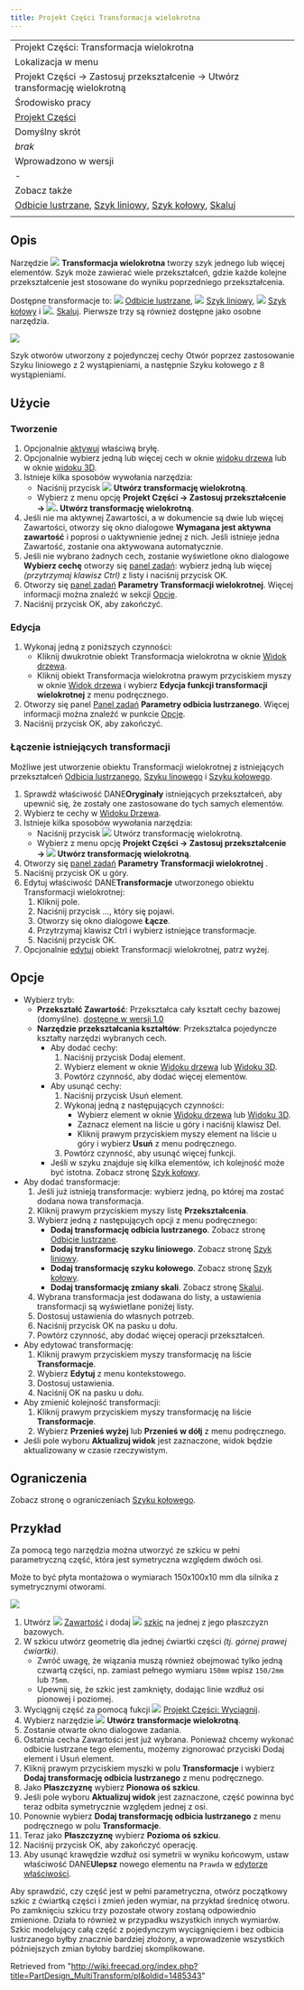 ```yaml
---
title: Projekt Części Transformacja wielokrotna
---
```

|  |
| --- |
| Projekt Części: Transformacja wielokrotna |
| Lokalizacja w menu |
| Projekt Części → Zastosuj przekształcenie → Utwórz transformację wielokrotną |
| Środowisko pracy |
| [Projekt Części](/PartDesign_Workbench/pl "PartDesign Workbench/pl") |
| Domyślny skrót |
| *brak* |
| Wprowadzono w wersji |
| - |
| Zobacz także |
| [Odbicie lustrzane](/PartDesign_Mirrored/pl "PartDesign Mirrored/pl"), [Szyk liniowy](/PartDesign_LinearPattern/pl "PartDesign LinearPattern/pl"), [Szyk kołowy](/PartDesign_PolarPattern/pl "PartDesign PolarPattern/pl"), [Skaluj](/PartDesign_Scaled/pl "PartDesign Scaled/pl") |
|  |

## Opis

Narzędzie ![](/images/PartDesign_MultiTransform.svg) **Transformacja wielokrotna** tworzy szyk jednego lub więcej elementów. Szyk może zawierać wiele przekształceń, gdzie każde kolejne przekształcenie jest stosowane do wyniku poprzedniego przekształcenia.

Dostępne transformacje to: ![](/images/PartDesign_Mirrored.svg) [Odbicie lustrzane](/PartDesign_Mirrored/pl "PartDesign Mirrored/pl"), ![](/images/PartDesign_LinearPattern.svg) [Szyk liniowy](/PartDesign_LinearPattern/pl "PartDesign LinearPattern/pl"), ![](/images/PartDesign_PolarPattern.svg) [Szyk kołowy](/PartDesign_PolarPattern/pl "PartDesign PolarPattern/pl") i ![](/images/PartDesign_Scaled.svg). [Skaluj](/PartDesign_Scaled/pl "PartDesign Scaled/pl"). Pierwsze trzy są również dostępne jako osobne narzędzia.

![](/images/Multitransform_example.png)

Szyk otworów utworzony z pojedynczej cechy Otwór poprzez zastosowanie Szyku liniowego z 2 wystąpieniami, a następnie Szyku kołowego z 8 wystąpieniami.

## Użycie

### Tworzenie

1. Opcjonalnie [aktywuj](/PartDesign_Body/pl#Aktywny_status "PartDesign Body/pl") właściwą bryłę.
2. Opcjonalnie wybierz jedną lub więcej cech w oknie [widoku drzewa](/Tree_view/pl "Tree view/pl") lub w oknie [widoku 3D](/3D_view/pl "3D view/pl").
3. Istnieje kilka sposobów wywołania narzędzia:
   * Naciśnij przycisk ![](/images/PartDesign_MultiTransform.svg) **Utwórz transformację wielokrotną**.
   * Wybierz z menu opcję **Projekt Części → Zastosuj przekształcenie → ![](/images/PartDesign_MultiTransform.svg). Utwórz transformację wielokrotną**.
4. Jeśli nie ma aktywnej Zawartości, a w dokumencie są dwie lub więcej Zawartości, otworzy się okno dialogowe **Wymagana jest aktywna zawartość** i poprosi o uaktywnienie jednej z nich. Jeśli istnieje jedna Zawartość, zostanie ona aktywowana automatycznie.
5. Jeśli nie wybrano żadnych cech, zostanie wyświetlone okno dialogowe **Wybierz cechę** otworzy się [panel zadań](/Task_panel/pl "Task panel/pl"): wybierz jedną lub więcej *(przytrzymaj klawisz Ctrl)* z listy i naciśnij przycisk OK.
6. Otworzy się [panel zadań](/Task_panel/pl "Task panel/pl") **Parametry Transformacji wielokrotnej**. Więcej informacji można znaleźć w sekcji [Opcje](#Opcje).
7. Naciśnij przycisk OK, aby zakończyć.

### Edycja

1. Wykonaj jedną z poniższych czynności:
   * Kliknij dwukrotnie obiekt Transformacja wielokrotna w oknie [Widok drzewa](/Tree_view/pl "Tree view/pl").
   * Kliknij obiekt Transformacja wielokrotna prawym przyciskiem myszy w oknie [Widok drzewa](/Tree_view/pl "Tree view/pl") i wybierz **Edycja funkcji transformacji wielokrotnej** z menu podręcznego.
2. Otworzy się panel [Panel zadań](/Task_panel/pl "Task panel/pl") **Parametry odbicia lustrzanego**. Więcej informacji można znaleźć w punkcie [Opcje](#Opcje).
3. Naciśnij przycisk OK, aby zakończyć.

### Łączenie istniejących transformacji

Możliwe jest utworzenie obiektu Transformacji wielokrotnej z istniejących przekształceń [Odbicia lustrzanego](/PartDesign_Mirrored/pl "PartDesign Mirrored/pl"), [Szyku linowego](/PartDesign_LinearPattern/pl "PartDesign LinearPattern/pl") i [Szyku kołowego](/PartDesign_PolarPattern/pl "PartDesign PolarPattern/pl").

1. Sprawdź właściwość DANE**Oryginały** istniejących przekształceń, aby upewnić się, że zostały one zastosowane do tych samych elementów.
2. Wybierz te cechy w [Widoku Drzewa](/Tree_view/pl "Tree view/pl").
3. Istnieje kilka sposobów wywołania narzędzia:
   * Naciśnij przycisk ![](/images/PartDesign_MultiTransform.svg) Utwórz transformację wielokrotną.
   * Wybierz z menu opcję **Projekt Części → Zastosuj przekształcenie → ![](/images/PartDesign_MultiTransform.svg) Utwórz transformację wielokrotną**.
4. Otworzy się [panel zadań](/Task_panel/pl "Task panel/pl") **Parametry Transformacji wielokrotnej** .
5. Naciśnij przycisk OK u góry.
6. Edytuj właściwość DANE**Transformacje** utworzonego obiektu Transformacji wielokrotnej:
   1. Kliknij pole.
   2. Naciśnij przycisk …, który się pojawi.
   3. Otworzy się okno dialogowe **Łącze**.
   4. Przytrzymaj klawisz Ctrl i wybierz istniejące transformacje.
   5. Naciśnij przycisk OK.
7. Opcjonalnie [edytuj](#Edycja) obiekt Transformacji wielokrotnej, patrz wyżej.

## Opcje

* Wybierz tryb:
  + **Przekształć Zawartość**: Przekształca cały kształt cechy bazowej (domyślne). [dostępne w wersji 1.0](/Release_notes_1.0/pl "Release notes 1.0/pl")
  + **Narzędzie przekształcania kształtów**: Przekształca pojedyncze kształty narzędzi wybranych cech.
    - Aby dodać cechy:
      1. Naciśnij przycisk Dodaj element.
      2. Wybierz element w oknie [Widoku drzewa](/Tree_view/pl "Tree view/pl") lub [Widoku 3D](/3D_view/pl "3D view/pl").
      3. Powtórz czynność, aby dodać więcej elementów.
    - Aby usunąć cechy:
      1. Naciśnij przycisk Usuń element.
      2. Wykonaj jedną z następujących czynności:
         * Wybierz element w oknie [Widoku drzewa](/Tree_view/pl "Tree view/pl") lub [Widoku 3D](/3D_view/pl "3D view/pl").
         * Zaznacz element na liście u góry i naciśnij klawisz Del.
         * Kliknij prawym przyciskiem myszy element na liście u góry i wybierz **Usuń** z menu podręcznego.
      3. Powtórz czynność, aby usunąć więcej funkcji.
    - Jeśli w szyku znajduje się kilka elementów, ich kolejność może być istotna. Zobacz stronę [Szyk kołowy](/PartDesign_PolarPattern/pl#Kolejność_cech "PartDesign PolarPattern/pl").
* Aby dodać transformacje:
  1. Jeśli już istnieją transformacje: wybierz jedną, po której ma zostać dodana nowa transformacja.
  2. Kliknij prawym przyciskiem myszy listę **Przekształcenia**.
  3. Wybierz jedną z następujących opcji z menu podręcznego:
     + **Dodaj transformację odbicia lustrzanego**. Zobacz stronę [Odbicie lustrzane](/PartDesign_Mirrored/pl "PartDesign Mirrored/pl").
     + **Dodaj transformację szyku liniowego**. Zobacz stronę [Szyk liniowy](/PartDesign_LinearPattern/pl "PartDesign LinearPattern/pl").
     + **Dodaj transformację szyku kołowego**. Zobacz stronę [Szyk kołowy](/PartDesign_PolarPattern/pl "PartDesign PolarPattern/pl").
     + **Dodaj transformację zmiany skali**. Zobacz stronę [Skaluj](/PartDesign_Scaled/pl "PartDesign Scaled/pl").
  4. Wybrana transformacja jest dodawana do listy, a ustawienia transformacji są wyświetlane poniżej listy.
  5. Dostosuj ustawienia do własnych potrzeb.
  6. Naciśnij przycisk OK na pasku u dołu.
  7. Powtórz czynność, aby dodać więcej operacji przekształceń.
* Aby edytować transformację:
  1. Kliknij prawym przyciskiem myszy transformację na liście **Transformacje**.
  2. Wybierz **Edytuj** z menu kontekstowego.
  3. Dostosuj ustawienia.
  4. Naciśnij OK na pasku u dołu.
* Aby zmienić kolejność transformacji:
  1. Kliknij prawym przyciskiem myszy transformację na liście **Transformacje**.
  2. Wybierz **Przenieś wyżej** lub **Przenieś w dółj** z menu podręcznego.
* Jeśli pole wyboru **Aktualizuj widok** jest zaznaczone, widok będzie aktualizowany w czasie rzeczywistym.

## Ograniczenia

Zobacz stronę o ograniczeniach [Szyku kołowego](/PartDesign_PolarPattern/pl#Ograniczenia "PartDesign PolarPattern/pl").

## Przykład

Za pomocą tego narzędzia można utworzyć ze szkicu w pełni parametryczną część, która jest symetryczna względem dwóch osi.

Może to być płyta montażowa o wymiarach 150x100x10 mm dla silnika z symetrycznymi otworami.

![](/images/PartDesign_MultiTransform_Example2.png)

1. Utwórz ![](/images/PartDesign_Body.svg) [Zawartość](/PartDesign_Body/pl "PartDesign Body/pl") i dodaj ![](/images/PartDesign_NewSketch.svg) [szkic](/PartDesign_NewSketch/pl "PartDesign NewSketch/pl") na jednej z jego płaszczyzn bazowych.
2. W szkicu utwórz geometrię dla jednej ćwiartki części *(tj. górnej prawej ćwiartki)*.
   * Zwróć uwagę, że wiązania muszą również obejmować tylko jedną czwartą części, np. zamiast pełnego wymiaru `150mm` wpisz `150/2mm` lub `75mm`.
   * Upewnij się, że szkic jest zamknięty, dodając linie wzdłuż osi pionowej i poziomej.
3. Wyciągnij część za pomocą fukcji ![](/images/PartDesign_Pad.svg) [Projekt Części: Wyciągnij](/PartDesign_Pad/pl "PartDesign Pad/pl").
4. Wybierz narzędzie ![](/images/PartDesign_MultiTransform.svg) **Utwórz transformacje wielokrotną**.
5. Zostanie otwarte okno dialogowe zadania.
6. Ostatnia cecha Zawartości jest już wybrana. Ponieważ chcemy wykonać odbicie lustrzane tego elementu, możemy zignorować przyciski Dodaj element i Usuń element.
7. Kliknij prawym przyciskiem myszki w polu **Transformacje** i wybierz **Dodaj transformację odbicia lustrzanego** z menu podręcznego.
8. Jako **Płaszczyznę** wybierz **Pionowa oś szkicu**.
9. Jeśli pole wyboru **Aktualizuj widok** jest zaznaczone, część powinna być teraz odbita symetrycznie względem jednej z osi.
10. Ponownie wybierz **Dodaj transformację odbicia lustrzanego** z menu podręcznego w polu **Transformacje**.
11. Teraz jako **Płaszczyznę** wybierz **Pozioma oś szkicu**.
12. Naciśnij przycisk OK, aby zakończyć operację.
13. Aby usunąć krawędzie wzdłuż osi symetrii w wyniku końcowym, ustaw właściwość DANE**Ulepsz** nowego elementu na `Prawda` w [edytorze właściwości](/Property_editor/pl "Property editor/pl").

Aby sprawdzić, czy część jest w pełni parametryczna, otwórz początkowy szkic z ćwiartką części i zmień jeden wymiar, na przykład średnicę otworu. Po zamknięciu szkicu trzy pozostałe otwory zostaną odpowiednio zmienione. Działa to również w przypadku wszystkich innych wymiarów. Szkic modelujący całą część z pojedynczym wyciągnięciem i bez odbicia lustrzanego byłby znacznie bardziej złożony, a wprowadzenie wszystkich późniejszych zmian byłoby bardziej skomplikowane.

Retrieved from "<http://wiki.freecad.org/index.php?title=PartDesign_MultiTransform/pl&oldid=1485343>"